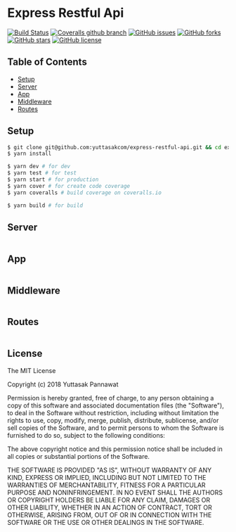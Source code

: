 # Express Restful Api

[![Build Status](https://travis-ci.org/yuttasakcom/express-restful-api.svg?branch=master)](https://travis-ci.org/yuttasakcom/express-restful-api)
[![Coveralls github branch](https://img.shields.io/coveralls/github/yuttasakcom/express-restful-api/master.svg)](https://coveralls.io/github/yuttasakcom/express-restful-api?branch=master)
[![GitHub issues](https://img.shields.io/github/issues/yuttasakcom/express-restful-api.svg)](https://github.com/yuttasakcom/express-restful-api/issues)
[![GitHub forks](https://img.shields.io/github/forks/yuttasakcom/express-restful-api.svg)](https://github.com/yuttasakcom/express-restful-api/network)
[![GitHub stars](https://img.shields.io/github/stars/yuttasakcom/express-restful-api.svg)](https://github.com/yuttasakcom/express-restful-api/stargazers)
[![GitHub license](https://img.shields.io/github/license/yuttasakcom/express-restful-api.svg)](https://github.com/yuttasakcom/express-restful-api/blob/master/LICENSE)

## Table of Contents
* [Setup](#setup)
* [Server](#server)
* [App](#app)
* [Middleware](#middleware)
* [Routes](#routes)

## Setup
```bash
$ git clone git@github.com:yuttasakcom/express-restful-api.git && cd express-restful-api
$ yarn install

$ yarn dev # for dev
$ yarn test # for test
$ yarn start # for production
$ yarn cover # for create code coverage
$ yarn coveralls # build coverage on coveralls.io

$ yarn build # for build
```

## Server
```javascript
```

## App
```javascript
```

## Middleware
```javascript
```

## Routes
```javascript
```

## License

The MIT License

Copyright (c) 2018 Yuttasak Pannawat

Permission is hereby granted, free of charge, to any person obtaining a copy of this software and associated documentation files (the "Software"), to deal in the Software without restriction, including without limitation the rights to use, copy, modify, merge, publish, distribute, sublicense, and/or sell copies of the Software, and to permit persons to whom the Software is furnished to do so, subject to the following conditions:

The above copyright notice and this permission notice shall be included in all copies or substantial portions of the Software.

THE SOFTWARE IS PROVIDED "AS IS", WITHOUT WARRANTY OF ANY KIND, EXPRESS OR IMPLIED, INCLUDING BUT NOT LIMITED TO THE WARRANTIES OF MERCHANTABILITY, FITNESS FOR A PARTICULAR PURPOSE AND NONINFRINGEMENT. IN NO EVENT SHALL THE AUTHORS OR COPYRIGHT HOLDERS BE LIABLE FOR ANY CLAIM, DAMAGES OR OTHER LIABILITY, WHETHER IN AN ACTION OF CONTRACT, TORT OR OTHERWISE, ARISING FROM, OUT OF OR IN CONNECTION WITH THE SOFTWARE OR THE USE OR OTHER DEALINGS IN THE SOFTWARE.